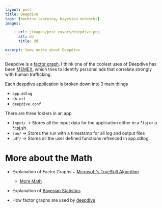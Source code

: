 ```yaml
---
layout: post
title: Deepdive
tags: [machine-learning, bayesian-networks]
images:

    - url: /images/post_covers/deepdive.png
      alt: dd
      title: dd

excerpt: Some notes about Deepdive
---
```

Deepdive is a [factor graph](http://deepdive.stanford.edu/assets/factor_graph.pdf). I think one of the coolest uses of Deepdive has been [MEMEX](http://deepdive.stanford.edu/showcase/apps#memex), which tries to identify personal ads that correlate strongly with human trafficking.

Each deepdive application is broken down into 3 main things
  + `app.ddlog`
  + `db.url`
  + `deepdive.conf`

There are three folders in an app
  + `input/` -> Stores all the input data for the application either in a *.tsj or a *.tsj.sh
  + `run/` -> Stores the run with a timestamp for all log and output files
  + `udf/` -> Stores all the user defined functions refrenced in app.ddlog


# More about the Math

+ Explanation of Factor Graphs + [Microsoft's TrueSkill Algorithm](http://www.moserware.com/2010/03/computing-your-skill.html)
  + [More Math](http://www.moserware.com/assets/computing-your-skill/The%20Math%20Behind%20TrueSkill.pdf)
  
+ Explanation of [Bayesian Statistics](https://www.youtube.com/watch?v=0F0QoMCSKJ4)

+ How factor graphs are used by [deepdive](http://deepdive.stanford.edu/inference#additional-resources)
